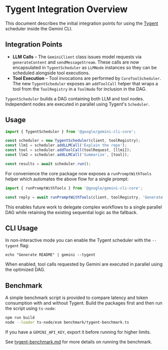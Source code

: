 # Tygent Integration Overview

This document describes the initial integration points for using the
[Tygent](https://github.com/tygent0/tygent-js) scheduler inside the
Gemini CLI.

## Integration Points

- **LLM Calls** – The `GeminiClient` class issues model requests via
  `generateContent` and `sendMessageStream`. These calls are now
  encapsulated in `TygentScheduler` as `LLMNode` instances so they can be
  scheduled alongside tool executions.
- **Tool Execution** – Tool invocations are performed by
  `CoreToolScheduler`. The new `TygentScheduler` exposes an `addToolCall`
  helper that wraps a tool from the `ToolRegistry` in a `ToolNode` for
  inclusion in the DAG.

`TygentScheduler` builds a DAG containing both LLM and tool nodes.
Independent nodes are executed in parallel using Tygent's `Scheduler`.

## Usage

```ts
import { TygentScheduler } from '@google/gemini-cli-core';

const scheduler = new TygentScheduler(client, toolRegistry);
const llm1 = scheduler.addLLMCall('Explain the repo');
const tool = scheduler.addToolCall(toolRequest, [llm1]);
const llm2 = scheduler.addLLMCall('Summarize', [tool]);

const results = await scheduler.run();
```

For convenience the core package now exposes a `runPromptWithTools` helper which
automates the above flow for a single prompt:

```ts
import { runPromptWithTools } from '@google/gemini-cli-core';

const reply = await runPromptWithTools(client, toolRegistry, 'Generate README');
```

This enables future work to delegate complex workflows to a single
parallel DAG while retaining the existing sequential logic as the
fallback.

## CLI Usage

In non-interactive mode you can enable the Tygent scheduler with the
`--tygent` flag:

```
echo "Generate README" | gemini --tygent
```

When enabled, tool calls requested by Gemini are executed in parallel
using the optimized DAG.

## Benchmark

A simple benchmark script is provided to compare latency and token
consumption with and without Tygent. Build the packages first and then
run the script using `ts-node`:

```bash
npm run build
node --loader ts-node/esm benchmark/tygent-benchmark.ts
```

If you have a `GEMINI_API_KEY`, export it before running for higher limits.

See [tygent-benchmark.md](./tygent-benchmark.md) for more details on running
the benchmark.
